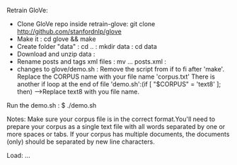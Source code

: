 Retrain GloVe:

- Clone GloVe repo inside retrain-glove: git clone http://github.com/stanfordnlp/glove
- Make it                              : cd glove && make
- Create folder "data"                 : cd ..
                                       : mkdir data
                                       : cd data
- Download and unzip data              :
- Rename posts and tags xml files      : mv ... posts.xml
                                       :
- changes to glove/demo.sh             : Remove the script from if to fi after 'make'. Replace the CORPUS name with your file name 'corpus.txt' There is another if loop at the end of file 'demo.sh':(if [ "$CORPUS" = 'text8' ]; then) -->Replace text8 with you file name.

Run the demo.sh                        : $ ./demo.sh

Notes:
Make sure your corpus file is in the correct format.You'll need to prepare your corpus as a single text file with all words separated by one or more spaces or tabs. If your corpus has multiple documents, the documents (only) should be separated by new line characters.

Load:
...
